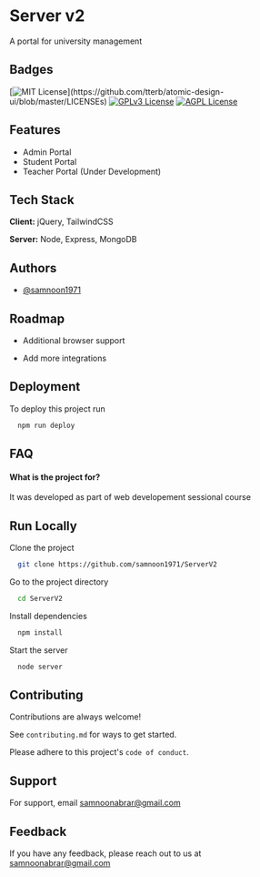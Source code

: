

# Server v2

A portal for university management


## Badges

[![MIT License](https://img.shields.io/apm/l/atomic-design-ui.svg?)](https://github.com/tterb/atomic-design-ui/blob/master/LICENSEs)
[![GPLv3 License](https://img.shields.io/badge/License-GPL%20v3-yellow.svg)](https://opensource.org/licenses/)
[![AGPL License](https://img.shields.io/badge/license-AGPL-blue.svg)](http://www.gnu.org/licenses/agpl-3.0)


## Features

- Admin Portal
- Student Portal
- Teacher Portal (Under Development)

## Tech Stack

**Client:** jQuery, TailwindCSS

**Server:** Node, Express, MongoDB


## Authors

- [@samnoon1971](https://www.github.com/samnoon1971)


## Roadmap

- Additional browser support

- Add more integrations



## Deployment

To deploy this project run

```bash
  npm run deploy
```


## FAQ

#### What is the project for?

It was developed as part of web developement sessional course


## Run Locally

Clone the project

```bash
  git clone https://github.com/samnoon1971/ServerV2
```

Go to the project directory

```bash
  cd ServerV2
```

Install dependencies

```bash
  npm install
```

Start the server

```bash
  node server
```


## Contributing

Contributions are always welcome!

See `contributing.md` for ways to get started.

Please adhere to this project's `code of conduct`.


## Support

For support, email samnoonabrar@gmail.com


## Feedback

If you have any feedback, please reach out to us at samnoonabrar@gmail.com
  
